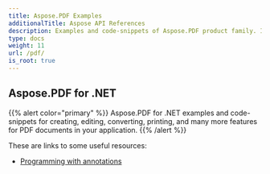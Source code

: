 ```yaml
---
title: Aspose.PDF Examples
additionalTitle: Aspose API References
description: Examples and code-snippets of Aspose.PDF product family. It includes basic and advance examples of usage of Aspose.PDF.
type: docs
weight: 11
url: /pdf/
is_root: true
---
```


## Aspose.PDF for .NET
{{% alert color="primary" %}}
Aspose.PDF for .NET examples and code-snippets for creating, editing, converting, printing, and many more features for PDF documents in your application. 
{{% /alert %}}

These are links to some useful resources:
- [Programming with annotations](./net/annotations/)



